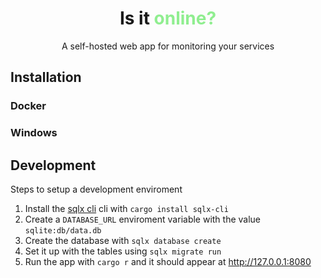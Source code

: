<div align="center">

# Is it <span style="color: lightgreen">online?</span>

A self-hosted web app for monitoring your services

</div>

## Installation

### Docker

### Windows

## Development

Steps to setup a development enviroment

1. Install the [sqlx cli](https://github.com/launchbadge/sqlx) cli with `cargo install sqlx-cli`
2. Create a `DATABASE_URL` enviroment variable with the value `sqlite:db/data.db`
3. Create the database with `sqlx database create`
3. Set it up with the tables using `sqlx migrate run`
4. Run the app with `cargo r` and it should appear at http://127.0.0.1:8080
